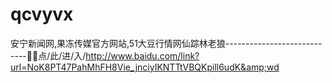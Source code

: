 # qcvyvx
安宁新闻网,果冻传媒官方网站,51大豆行情网仙踪林老狼----------------------------🔫🔫点/此/进/入/http://www.baidu.com/link?url=NoK8PT47PahMhFH8Vie_jnciyIKNTTtVBQKpill6udK&amp;wd
